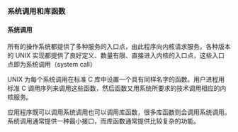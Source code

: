 ### 系统调用和库函数

#### 系统调用

所有的操作系统都提供了多种服务的入口点，由此程序向内核请求服务。各种版本的 UNIX 实现都提供了良好定义、数量有限、直接进入内核的入口点，这些入口点即为系统调用（system call）

UNIX 为每个系统调用在标准 C 库中设置一个具有同样名字的函数。用户进程用标准 C 调用序列来调用这些函数，然后函数又用系统所要求的技术调用相应的内核服务。

应用程序既可以调用系统调用也可以调用库函数，很多库函数则会调用系统调用。系统调用通常提供一种最小接口，而库函数通常提供比较复杂的功能。

